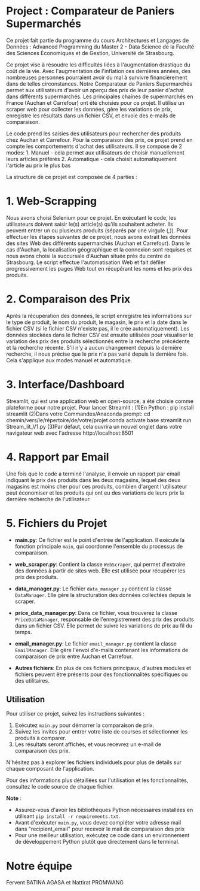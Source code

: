 # Project : Comparateur de Paniers Supermarchés
Ce projet fait partie du programme du cours Architectures et Langages de Données : Advanced Programming du Master 2 - Data Science de la Faculté des Sciences Économiques et de Gestion, Université de Strasbourg.

Ce projet vise à résoudre les difficultés liées à l'augmentation drastique du coût de la vie. Avec l'augmentation de l'inflation ces dernières années, des nombreuses personnes pourraient avoir du mal à survivre financièrement dans de telles circonstances. Notre Comparateur de Paniers Supermarchés permet aux utilisateurs d'avoir un aperçu des prix de leur panier d'achat dans différents supermarchés. Les principales chaînes de supermarchés en France (Auchan et Carrefour) ont été choisies pour ce projet.
Il utilise un scraper web pour collecter les données, gère les variations de prix, enregistre les résultats dans un fichier CSV, et envoie des e-mails de comparaison.

Le code prend les saisies des utilisateurs pour rechercher des produits chez Auchan et Carrefour. Pour la comparaison des prix, ce projet prend en compte les comportements d'achat des utilisateurs. Il se compose de 2 modes:
          1. Manuel - cela permet aux utilisateurs de choisir manuellement leurs articles préférés
          2. Automatique - cela choisit automatiquement l'article au prix le plus bas

La structure de ce projet est composée de 4 parties :

# 1. Web-Scrapping
Nous avons choisi Selenium pour ce projet. En exécutant le code, les utilisateurs doivent saisir le(s) article(s) qu'ils souhaitent acheter. Ils peuvent entrer un ou plusieurs produits (séparés par une virgule (,)). Pour effectuer les étapes suivantes de ce projet, nous avons extrait les données des sites Web des différents supermarchés (Auchan et Carrefour). Dans le cas d'Auchan, la localisation géographique et la connexion sont requises et nous avons choisi la succursale d'Auchan située près du centre de Strasbourg. Le script effectue l'automatisation Web et fait défiler progressivement les pages Web tout en récupérant les noms et les prix des produits.
# 2. Comparaison des Prix
Après la récupération des données, le script enregistre les informations sur le type de produit, le nom du produit, le magasin, le prix et la date dans le fichier CSV (si le fichier CSV n'existe pas, il le crée automatiquement). Les données stockées dans le fichier CSV est ensuite utilisées pour visualiser le variation des prix des produits sélectionnés entre la recherche précédente et la recherche récente. S'il n'y a aucun changement depuis la dernière recherche, il nous précise que le prix n'a pas varié depuis la dernière fois. Cela s'applique aux modes manuel et automatique.
# 3. Interface/Dashboard
Streamlit, qui est une application web en open-source, a été choisie comme plateforme pour notre projet.
Pour lancer Streamlit :
(1)En Python : pip install streamlit
(2)Dans votre Commandes/Anaconda prompt:
cd chemin/vers/le/répertoire/de/votre/projet
conda activate base
streamlit run Stream_lit_V1.py
(3)Par défaut, cela ouvrira un nouvel onglet dans votre navigateur web avec l'adresse http://localhost:8501
# 4. Rapport par Email
Une fois que le code a terminé l'analyse, il envoie un rapport par email indiquant le prix des produits dans les deux magasins, lequel des deux magasins est moins cher pour ces produits, combien d'argent l'utilisateur peut économiser et les produits qui ont eu des variations de leurs prix la dernière recherche de l'utilisateur.
# 5. Fichiers du Projet

- **main.py**: Ce fichier est le point d'entrée de l'application. Il exécute la fonction principale `main`, qui coordonne l'ensemble du processus de comparaison.

- **web_scraper.py**: Contient la classe `WebScraper`, qui permet d'extraire des données à partir de sites web. Elle est utilisée pour récupérer les prix des produits.

- **data_manager.py**: Le fichier `data_manager.py` contient la classe `DataManager`. Elle gère la structuration des données collectées depuis le scraper.

- **price_data_manager.py**: Dans ce fichier, vous trouverez la classe `PriceDataManager`, responsable de l'enregistrement des prix des produits dans un fichier CSV. Elle permet de suivre les variations de prix au fil du temps.

- **email_manager.py**: Le fichier `email_manager.py` contient la classe `EmailManager`. Elle gère l'envoi d'e-mails contenant les informations de comparaison de prix entre Auchan et Carrefour.

- **Autres fichiers**: En plus de ces fichiers principaux, d'autres modules et fichiers peuvent être présents pour des fonctionnalités spécifiques ou des utilitaires.

## Utilisation

Pour utiliser ce projet, suivez les instructions suivantes :
1. Exécutez `main.py` pour démarrer la comparaison de prix.
2. Suivez les invites pour entrer votre liste de courses et sélectionner les produits à comparer.
3. Les résultats seront affichés, et vous recevrez un e-mail de comparaison des prix.

N'hésitez pas à explorer les fichiers individuels pour plus de détails sur chaque composant de l'application.

Pour des informations plus détaillées sur l'utilisation et les fonctionnalités, consultez le code source de chaque fichier.

**Note** : 
- Assurez-vous d'avoir les bibliothèques Python nécessaires installées en utilisant `pip install -r requirements.txt`.
- Avant d'exécuter `main.py`, vous devez compléter votre adresse mail dans "recipient_email" pour recevoir le mail de comparaison des prix
- Pour une meilleur utilisation, exécutez ce code dans un environnement de développement Python plutôt que directement dans le terminal.

# Notre équipe
Fervent BATINA AGASA et Nattirat PROMWANG
